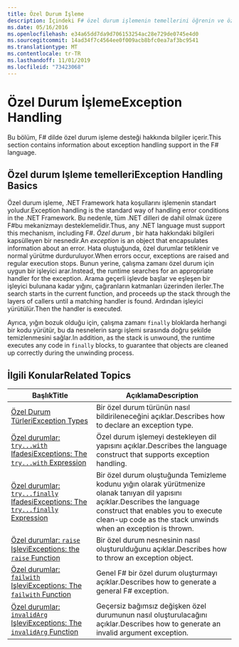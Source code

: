 ```yaml
---
title: Özel Durum İşleme
description: İçindeki F# özel durum işlemenin temellerini öğrenin ve özel durum işleme ifadeleri ve işlevleri için bağlantıları bulun.
ms.date: 05/16/2016
ms.openlocfilehash: e34a65dd7da9d706153254ac28e729de0745e4d0
ms.sourcegitcommit: 14ad34f7c4564ee0f009acb8bfc0ea7af3bc9541
ms.translationtype: MT
ms.contentlocale: tr-TR
ms.lasthandoff: 11/01/2019
ms.locfileid: "73423068"
---
```

# <a name="exception-handling"></a><span data-ttu-id="3a821-103">Özel Durum İşleme</span><span class="sxs-lookup"><span data-stu-id="3a821-103">Exception Handling</span></span>

<span data-ttu-id="3a821-104">Bu bölüm, F# dilde özel durum işleme desteği hakkında bilgiler içerir.</span><span class="sxs-lookup"><span data-stu-id="3a821-104">This section contains information about exception handling support in the F# language.</span></span>

## <a name="exception-handling-basics"></a><span data-ttu-id="3a821-105">Özel durum Işleme temelleri</span><span class="sxs-lookup"><span data-stu-id="3a821-105">Exception Handling Basics</span></span>

<span data-ttu-id="3a821-106">Özel durum işleme, .NET Framework hata koşullarını işlemenin standart yoludur.</span><span class="sxs-lookup"><span data-stu-id="3a821-106">Exception handling is the standard way of handling error conditions in the .NET Framework.</span></span> <span data-ttu-id="3a821-107">Bu nedenle, tüm .NET dilleri de dahil olmak üzere F#bu mekanizmayı desteklemelidir.</span><span class="sxs-lookup"><span data-stu-id="3a821-107">Thus, any .NET language must support this mechanism, including F#.</span></span> <span data-ttu-id="3a821-108">*Özel durum* , bir hata hakkındaki bilgileri kapsülleyen bir nesnedir.</span><span class="sxs-lookup"><span data-stu-id="3a821-108">An *exception* is an object that encapsulates information about an error.</span></span> <span data-ttu-id="3a821-109">Hata oluştuğunda, özel durumlar tetiklenir ve normal yürütme durduruluyor.</span><span class="sxs-lookup"><span data-stu-id="3a821-109">When errors occur, exceptions are raised and regular execution stops.</span></span> <span data-ttu-id="3a821-110">Bunun yerine, çalışma zamanı özel durum için uygun bir işleyici arar.</span><span class="sxs-lookup"><span data-stu-id="3a821-110">Instead, the runtime searches for an appropriate handler for the exception.</span></span> <span data-ttu-id="3a821-111">Arama geçerli işlevde başlar ve eşleşen bir işleyici bulunana kadar yığını, çağıranların katmanları üzerinden ilerler.</span><span class="sxs-lookup"><span data-stu-id="3a821-111">The search starts in the current function, and proceeds up the stack through the layers of callers until a matching handler is found.</span></span> <span data-ttu-id="3a821-112">Ardından işleyici yürütülür.</span><span class="sxs-lookup"><span data-stu-id="3a821-112">Then the handler is executed.</span></span>

<span data-ttu-id="3a821-113">Ayrıca, yığın bozuk olduğu için, çalışma zamanı `finally` bloklarda herhangi bir kodu yürütür, bu da nesnelerin sargı işlemi sırasında doğru şekilde temizlenmesini sağlar.</span><span class="sxs-lookup"><span data-stu-id="3a821-113">In addition, as the stack is unwound, the runtime executes any code in `finally` blocks, to guarantee that objects are cleaned up correctly during the unwinding process.</span></span>

## <a name="related-topics"></a><span data-ttu-id="3a821-114">İlgili Konular</span><span class="sxs-lookup"><span data-stu-id="3a821-114">Related Topics</span></span>

|<span data-ttu-id="3a821-115">Başlık</span><span class="sxs-lookup"><span data-stu-id="3a821-115">Title</span></span>|<span data-ttu-id="3a821-116">Açıklama</span><span class="sxs-lookup"><span data-stu-id="3a821-116">Description</span></span>|
|-----|-----------|
|[<span data-ttu-id="3a821-117">Özel Durum Türleri</span><span class="sxs-lookup"><span data-stu-id="3a821-117">Exception Types</span></span>](exception-types.md)|<span data-ttu-id="3a821-118">Bir özel durum türünün nasıl bildirileneceğini açıklar.</span><span class="sxs-lookup"><span data-stu-id="3a821-118">Describes how to declare an exception type.</span></span>|
|[<span data-ttu-id="3a821-119">Özel durumlar: `try...with` Ifadesi</span><span class="sxs-lookup"><span data-stu-id="3a821-119">Exceptions: The `try...with` Expression</span></span>](the-try-with-expression.md)|<span data-ttu-id="3a821-120">Özel durum işlemeyi destekleyen dil yapısını açıklar.</span><span class="sxs-lookup"><span data-stu-id="3a821-120">Describes the language construct that supports exception handling.</span></span>|
|[<span data-ttu-id="3a821-121">Özel durumlar: `try...finally` Ifadesi</span><span class="sxs-lookup"><span data-stu-id="3a821-121">Exceptions: The `try...finally` Expression</span></span>](the-try-finally-expression.md)|<span data-ttu-id="3a821-122">Bir özel durum oluştuğunda Temizleme kodunu yığın olarak yürütmenize olanak tanıyan dil yapısını açıklar.</span><span class="sxs-lookup"><span data-stu-id="3a821-122">Describes the language construct that enables you to execute clean-up code as the stack unwinds when an exception is thrown.</span></span>|
|[<span data-ttu-id="3a821-123">Özel durumlar: `raise` Işlevi</span><span class="sxs-lookup"><span data-stu-id="3a821-123">Exceptions: the `raise` Function</span></span>](the-raise-Function.md)|<span data-ttu-id="3a821-124">Bir özel durum nesnesinin nasıl oluşturulduğunu açıklar.</span><span class="sxs-lookup"><span data-stu-id="3a821-124">Describes how to throw an exception object.</span></span>|
|[<span data-ttu-id="3a821-125">Özel durumlar: `failwith` Işlevi</span><span class="sxs-lookup"><span data-stu-id="3a821-125">Exceptions: The `failwith` Function</span></span>](the-failwith-function.md)|<span data-ttu-id="3a821-126">Genel F# bir özel durum oluşturmayı açıklar.</span><span class="sxs-lookup"><span data-stu-id="3a821-126">Describes how to generate a general F# exception.</span></span>|
|[<span data-ttu-id="3a821-127">Özel durumlar: `invalidArg` Işlevi</span><span class="sxs-lookup"><span data-stu-id="3a821-127">Exceptions: The `invalidArg` Function</span></span>](the-invalidArg-function.md)|<span data-ttu-id="3a821-128">Geçersiz bağımsız değişken özel durumunun nasıl oluşturulacağını açıklar.</span><span class="sxs-lookup"><span data-stu-id="3a821-128">Describes how to generate an invalid argument exception.</span></span>|
